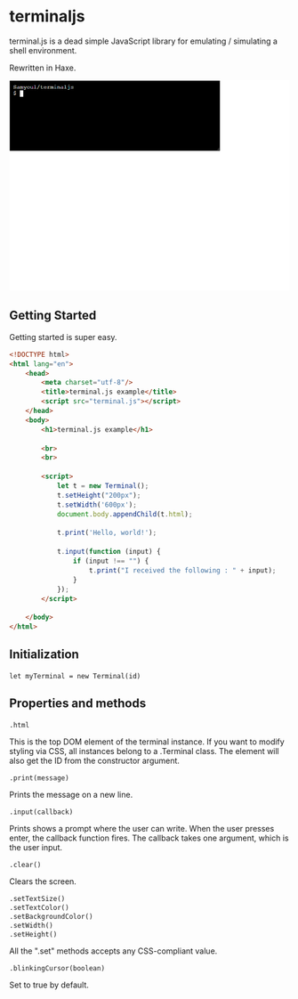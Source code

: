 # terminaljs

terminal.js is a dead simple JavaScript library for emulating / simulating a shell environment.

Rewritten in Haxe.

![terminaljs demo](assets/demo.gif)

## Getting Started

Getting started is super easy.

```html
<!DOCTYPE html>
<html lang="en">
	<head>
		<meta charset="utf-8"/>
		<title>terminal.js example</title>
		<script src="terminal.js"></script>
	</head>
	<body>
		<h1>terminal.js example</h1>

		<br>
		<br>

		<script>
			let t = new Terminal();
			t.setHeight("200px");
			t.setWidth('600px');
			document.body.appendChild(t.html);

			t.print('Hello, world!');

			t.input(function (input) {
				if (input !== "") {
					t.print("I received the following : " + input);
				}
			});
		</script>

	</body>
</html>
```

## Initialization

	let myTerminal = new Terminal(id)

## Properties and methods

	.html
This is the top DOM element of the terminal instance. If you want to modify styling via CSS, all instances belong to a .Terminal class. The element will also get the ID from the constructor argument.

	.print(message)
Prints the message on a new line.

	.input(callback)
Prints shows a prompt where the user can write. When the user presses enter, the callback function fires. The callback takes one argument, which is the user input.

	.clear()
Clears the screen.

	.setTextSize()
	.setTextColor()
	.setBackgroundColor()
	.setWidth()
	.setHeight()
All the ".set" methods accepts any CSS-compliant value.

	.blinkingCursor(boolean)
Set to true by default.
